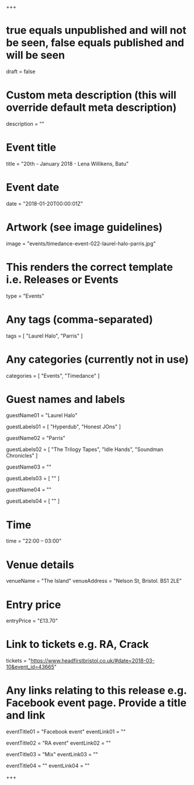 +++

# true equals unpublished and will not be seen, false equals published and will be seen
draft = false

# Custom meta description (this will override default meta description)
description = ""

# Event title
title = "20th - January 2018 - Lena Willikens, Batu"

# Event date
date = "2018-01-20T00:00:01Z"


# Artwork (see image guidelines)
image = "events/timedance-event-022-laurel-halo-parris.jpg"

# This renders the correct template i.e. Releases or Events
type = "Events"

# Any tags (comma-separated)
tags = [ 
	"Laurel Halo",
	"Parris"
]

# Any categories (currently not in use)
categories = [
  "Events",
  "Timedance"
]

# Guest names and labels
guestName01 = "Laurel Halo"

guestLabels01 = [
	"Hyperdub",
	"Honest JOns"
]

guestName02 = "Parris"

guestLabels02 = [
	"The Trilogy Tapes",
	"Idle Hands",
	"Soundman Chronicles"
]

guestName03 = ""

guestLabels03 = [
	""
]

guestName04 = ""

guestLabels04 = [
	""
]

# Time
time = "22:00 – 03:00"

# Venue details
venueName = "The Island"
venueAddress = "Nelson St, Bristol. BS1 2LE"

# Entry price
entryPrice = "£13.70"

# Link to tickets e.g. RA, Crack 
tickets = "https://www.headfirstbristol.co.uk/#date=2018-03-10&event_id=43665"

# Any links relating to this release e.g. Facebook event page. Provide a title and link
eventTitle01 = "Facebook event"
eventLink01 = ""

eventTitle02 = "RA event"
eventLink02 = ""

eventTitle03 = "Mix"
eventLink03 = ""

eventTitle04 = ""
eventLink04 = ""


+++
